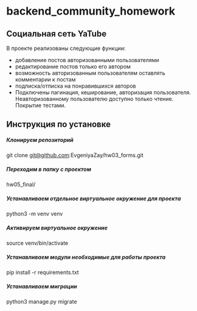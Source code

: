 # backend_community_homework

## Социальная сеть YaTube
В проекте реализованы следующие функции:

- добавление постов авторизованными пользователями
- редактирование постов только его автором
- возможность авторизованным пользователям оставлять комментарии к постам
- подписка/отписка на понравившихся авторов
- Подключены пагинация, кеширование, авторизация пользователя. Неавторизованному пользователю доступно только чтение. Покрытие тестами. 


## Инструкция по установке
##### Клонируем репозиторий

git clone git@github.com:EvgeniyaZay/hw03_forms.git

##### Переходим в папку с проектом

hw05_final/

##### Устанавливаем отдельное виртуальное окружение для проекта

python3 -m venv venv

##### Активируем виртуальное окружение

source venv/bin/activate

##### Устанавливаем модули необходимые для работы проекта

pip install -r requirements.txt

##### Устанавливаем миграции
python3 manage.py migrate
